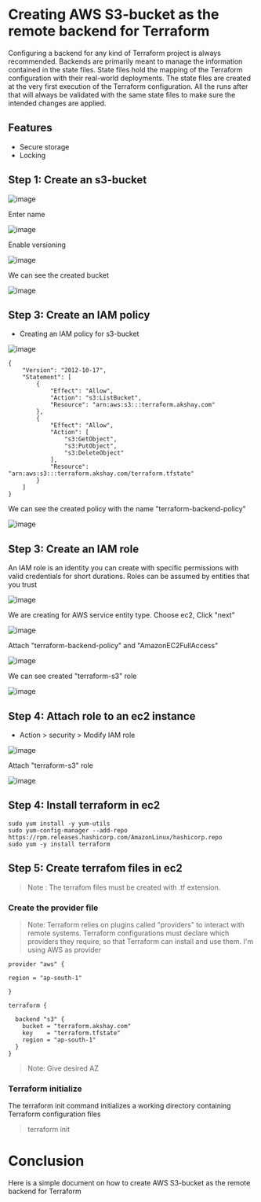 # Creating AWS S3-bucket as the remote backend for Terraform

Configuring a backend for any kind of Terraform project is always recommended. Backends are primarily meant to manage the information contained in the state files. State files hold the mapping of the Terraform configuration with their real-world deployments. The state files are created at the very first execution of the Terraform configuration. All the runs after that will always be validated with the same state files to make sure the intended changes are applied.

## Features

* Secure storage
* Locking



## Step 1: Create an s3-bucket

![image](https://github.com/Akshay-Gk/Terraform-remote-backend-s3/assets/112197849/08a6d3fb-0b1c-42d8-b848-d7514b06ba7c)

Enter name

![image](https://github.com/Akshay-Gk/Terraform-remote-backend-s3/assets/112197849/5095b8e5-5560-488c-a5d6-4807c4752c68)

Enable versioning

![image](https://github.com/Akshay-Gk/Terraform-remote-backend-s3/assets/112197849/fa7e9a74-75cc-4e2b-b5db-d11cd77f39cd)

We can see the created bucket 

![image](https://github.com/Akshay-Gk/Terraform-remote-backend-s3/assets/112197849/4341fd20-ed39-4f2d-a62d-75381cf0b6dc)

## Step 3: Create an IAM policy

* Creating an IAM policy for s3-bucket

![image](https://github.com/Akshay-Gk/Terraform-remote-backend-s3/assets/112197849/bac2f5a4-2de4-4b66-9f0f-12a1d9c018a3)


```
{
    "Version": "2012-10-17",
    "Statement": [
        {
            "Effect": "Allow",
            "Action": "s3:ListBucket",
            "Resource": "arn:aws:s3:::terraform.akshay.com"
        },
        {
            "Effect": "Allow",
            "Action": [
                "s3:GetObject",
                "s3:PutObject",
                "s3:DeleteObject"
            ],
            "Resource": "arn:aws:s3:::terraform.akshay.com/terraform.tfstate"
        }
    ]
}

```

We can see the created policy with the name "terraform-backend-policy"

![image](https://github.com/Akshay-Gk/Terraform-remote-backend-s3/assets/112197849/a3a9e38e-0b44-46ed-926d-c38961642f70)


## Step 3: Create an IAM role

An IAM role is an identity you can create with specific permissions with valid credentials for short durations. Roles can be assumed by entities that you trust

  ![image](https://github.com/Akshay-Gk/Terraform-remote-backend-s3/assets/112197849/f9ead5e0-5eb0-47b2-8763-bba5275171e0)

We are creating for AWS service entity type. Choose ec2, Click "next"

![image](https://github.com/Akshay-Gk/Terraform-remote-backend-s3/assets/112197849/b55aadc4-5cf7-4aa6-aee8-f0bcef14c50b)

Attach "terraform-backend-policy" and "AmazonEC2FullAccess"

![image](https://github.com/Akshay-Gk/Terraform-remote-backend-s3/assets/112197849/eb049b17-ae8b-4faa-8c8a-2d70dd5298f3)

We can see created "terraform-s3" role

![image](https://github.com/Akshay-Gk/Terraform-remote-backend-s3/assets/112197849/198df694-4d70-4c85-af43-ae76334d4c96)


## Step 4: Attach role to an ec2 instance

* Action > security > Modify IAM role

![image](https://github.com/Akshay-Gk/Terraform-remote-backend-s3/assets/112197849/20e343d4-1981-4bde-b7c4-96cde17bf653)


Attach "terraform-s3" role

![image](https://github.com/Akshay-Gk/Terraform-remote-backend-s3/assets/112197849/42a93345-4cd4-4b5e-bd21-a60d405e4fb6)

## Step 4: Install terraform in ec2

```
sudo yum install -y yum-utils
sudo yum-config-manager --add-repo https://rpm.releases.hashicorp.com/AmazonLinux/hashicorp.repo
sudo yum -y install terraform
```

## Step 5: Create terrafom files in ec2

> Note : The terrafom files must be created with .tf extension.



### Create the provider file

> Note: Terraform relies on plugins called "providers" to interact with remote systems. Terraform configurations must declare which providers they require, so that Terraform can install and use them. I'm using AWS as provider

```
provider "aws" {

region = "ap-south-1"

}

terraform {

  backend "s3" {
    bucket = "terraform.akshay.com"
    key    = "terraform.tfstate"
    region = "ap-south-1"
  }
}
```
> Note: Give desired AZ

### Terraform initialize

The terraform init command initializes a working directory containing Terraform configuration files

> terraform init

# Conclusion

Here is a simple document on how to create AWS S3-bucket as the remote backend for Terraform

